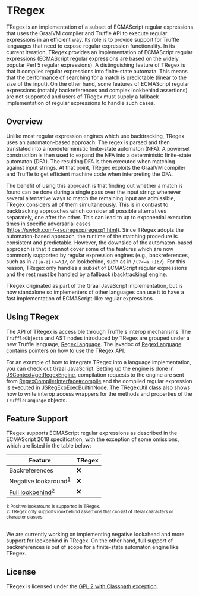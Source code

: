 # TRegex

TRegex is an implementation of a subset of ECMAScript regular expressions that uses the GraalVM compiler and Truffle API to execute regular expressions in an efficient way.
Its role is to provide support for Truffle languages that need to expose regular expression functionality.
In its current iteration, TRegex provides an implementation of ECMAScript regular expressions (ECMAScript regular expressions are based on the widely popular Perl 5 regular expressions).
A distinguishing feature of TRegex is that it compiles regular expressions into finite-state automata.
This means that the performance of searching for a match is predictable (linear to the size of the input).
On the other hand, some features of ECMAScript regular expressions (notably backreferences and complex lookbehind assertions) are not supported and users of TRegex must supply a fallback implementation of regular expressions to handle such cases.


## Overview

Unlike most regular expression engines which use backtracking, TRegex uses an automaton-based approach.
The regex is parsed and then translated into a nondeterministic finite-state automaton (NFA).
A powerset construction is then used to expand the NFA into a deterministic finite-state automaton (DFA).
The resulting DFA is then executed when matching against input strings.
At that point, TRegex exploits the GraalVM compiler and Truffle to get efficient machine code when interpreting the DFA.

The benefit of using this approach is that finding out whether a match is found can be done during a single pass over the input string: whenever several alternative ways to match the remaining input are admissible, TRegex considers all of them simultaneously.
This is in contrast to backtracking approaches which consider all possible alternatives separately, one after the other.
This can lead to up to exponential execution times in specific adversarial cases (https://swtch.com/~rsc/regexp/regexp1.html).
Since TRegex adopts the automaton-based approach, the runtime of the matching procedure is consistent and predictable.
However, the downside of the automaton-based approach is that it cannot cover some of the features which are now commonly supported by regular expression engines (e.g., backreferences, such as in `/([a-z]+)=\1/`, or lookbehind, such as in `/(?<=a.+)b/`).
For this reason, TRegex only handles a subset of ECMAScript regular expressions and the rest must be handled by a fallback (backtracking) engine.

TRegex originated as part of the Graal JavaScript implementation, but is now standalone so implementers of other languages can use it to have a fast implementation of ECMAScript-like regular expressions.


## Using TRegex

The API of TRegex is accessible through Truffle's interop mechanisms.
The `TruffleObject`s and AST nodes introduced by TRegex are grouped under a new Truffle language, [RegexLanguage](./src/com.oracle.truffle.regex/src/com/oracle/truffle/regex/RegexLanguage.java).
The javadoc of [RegexLanguage](./src/com.oracle.truffle.regex/src/com/oracle/truffle/regex/RegexLanguage.java) contains pointers on how to use the TRegex API.

For an example of how to integrate TRegex into a language implementation, you can check out Graal JavaScript.
Setting up the engine is done in [JSContext#getRegexEngine](https://github.com/graalvm/graaljs/blob/master/graal-js/src/com.oracle.truffle.js.runtime/src/com/oracle/truffle/js/runtime/JSContext.java), compilation requests to the engine are sent from [RegexCompilerInterface#compile](https://github.com/graalvm/graaljs/blob/master/graal-js/src/com.oracle.truffle.js.runtime/src/com/oracle/truffle/js/runtime/RegexCompilerInterface.java) and the compiled regular expression is executed in [JSRegExpExecBuiltinNode](https://github.com/graalvm/graaljs/blob/master/graal-js/src/com.oracle.truffle.js.builtins/src/com/oracle/truffle/js/builtins/helper/JSRegExpExecIntlNode.java).
The [TRegexUtil](https://github.com/graalvm/graaljs/blob/master/graal-js/src/com.oracle.truffle.js.runtime/src/com/oracle/truffle/js/runtime/util/TRegexUtil.java) class also shows how to write interop access wrappers for the methods and properties of the `TruffleLanguage` objects.

## Feature Support

TRegex supports ECMAScript regular expressions as described in the ECMAScript 2018 specification, with the exception of some omissions, which are listed in the table below:

Feature                                                                                  | TRegex
---------------------------------------------------------------------------------------- | ------
Backreferences                                                                           | ❌
Negative lookaround<sup>[1](#fn1)</sup>                                                  | ❌
[Full lookbehind](https://github.com/tc39/proposal-regexp-lookbehind)<sup>[2](#f2)</sup> | ❌

<sub>
<a name="fn1">1</a>: Positive lookaround is supported in TRegex.
<br/>
<a name="fn2">2</a>: TRegex only supports lookbehind assertions that consist of literal characters or character classes.
</sub>

<br/>
<br/>

We are currently working on implementing negative lookahead and more support for lookbehind in TRegex.
On the other hand, full support of backreferences is out of scope for a finite-state automaton engine like TRegex.


## License

TRegex is licensed under the [GPL 2 with Classpath exception](./LICENSE.GPL.md).
